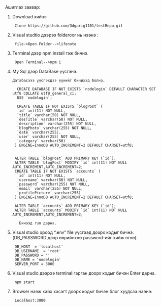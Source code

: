 Ашиглах заавар:

1. Download хийнэ

        Clone https://github.com/Odgarig1101/testRepo.git

2. Visual studtio дээрээ folderoor нь нээнэ :

        file->Open Folder-->lifenote

3. Terminal дээр npm install гэж бичнэ.

        Open Terminal-->npm i

4. My Sql дээр DataBase үүсгэнэ.

       Датабасэээ үүсгэхдээ үүнийг бичихэд болно.

         CREATE DATABASE IF NOT EXISTS `nodelogin` DEFAULT CHARACTER SET utf8 COLLATE utf8_general_ci;
         USE `nodelogin`;

         CREATE TABLE IF NOT EXISTS `blogPost` (
         `id` int(11) NOT NULL,
         `title` varchar(50) NOT NULL,
         `desTitle` varchar(50) NOT NULL,
         `description` varchar(255) NOT NULL,
         `blogPhoto` varchar(255) NOT NULL,
         `date` varchar(255),
         `user` varchar(255) NOT NULL,
         `category` varchar(50)
        ) ENGINE=InnoDB AUTO_INCREMENT=2 DEFAULT CHARSET=utf8;


        ALTER TABLE `blogPost` ADD PRIMARY KEY (`id`);
        ALTER TABLE `blogPost` MODIFY `id` int(11) NOT NULL AUTO_INCREMENT,AUTO_INCREMENT=2;
        CREATE TABLE IF NOT EXISTS `accounts` (
         `id` int(11) NOT NULL,
         `username` varchar(50) NOT NULL,
         `password` varchar(255) NOT NULL,
         `email` varchar(255) NOT NULL,
         `profilePicture` varchar(255)
        ) ENGINE=InnoDB AUTO_INCREMENT=2 DEFAULT CHARSET=utf8;

        ALTER TABLE `accounts` ADD PRIMARY KEY (`id`);
        ALTER TABLE `accounts` MODIFY `id` int(11) NOT NULL AUTO_INCREMENT,AUTO_INCREMENT=2; 

          Бичээд run дарна.
 
5. Visual studio ороод “.env” file үүсгээд доорх кодыг бичнэ. (DB_PASSWORD дээр өөрийнхөө password-ийг хийж өгнө)

        DB_HOST  = 'localhost'
        DB_USERNAME  = 'root'
        DB_PASSWORD = ''
        DB_NAME = 'nodelogin'
        SERVER_PORT = 3000
        
6. Visual studio дээрээ terminal гарган доорх кодыг бичэн Enter дарна.

        npm start

7. Browser нээж хайх хэсэгт доорх  кодыг бичэн блог хуудсаа нээнэ:

        Localhost:3000
